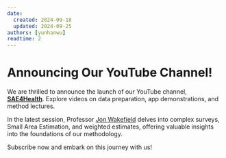 ```yaml
---
date:
  created: 2024-09-18
  updated: 2024-09-25
authors: [yunhanwu]
readtime: 2
---
```


# Announcing Our YouTube Channel!

We are thrilled to announce the launch of our YouTube channel, <a href="https://www.youtube.com/@SAE4Health" target="_blank"><strong>SAE4Health</strong></a>. Explore videos on data preparation, app demonstrations, and method lectures.

In the latest session, Professor <a href="https://faculty.washington.edu/jonno/" target="_blank">Jon Wakefield</a> delves into complex surveys, Small Area Estimation, and weighted estimates, offering valuable insights into the foundations of our methodology.

Subscribe now and embark on this journey with us!